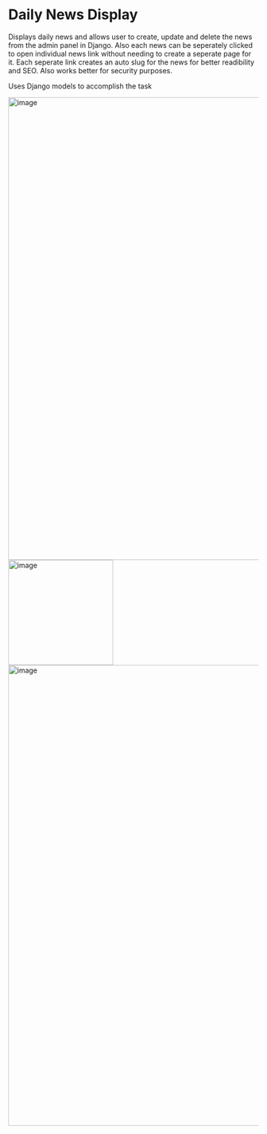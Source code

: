 # Daily News Display
Displays daily news and allows user to create, update and delete the news from the admin panel in Django. Also each news can be seperately clicked to open individual news link without needing to create a seperate page for it. Each seperate link creates an auto slug for the news for better readibility and SEO. Also works better for security purposes.

Uses Django models to accomplish the task

<img width="929" alt="image" src="https://github.com/DSam327/Daily-News-Display/assets/113661235/8ee373bb-74f1-43c3-b247-e114b2f4eb41">

<img width="211" alt="image" src="https://github.com/DSam327/Daily-News-Display/assets/113661235/02ac1e88-4218-47be-8dd6-420466e4bf34">


<img width="925" alt="image" src="https://github.com/DSam327/Daily-News-Display/assets/113661235/8a4d22a2-ed6f-4e49-b097-8ccb25b05bfa">


